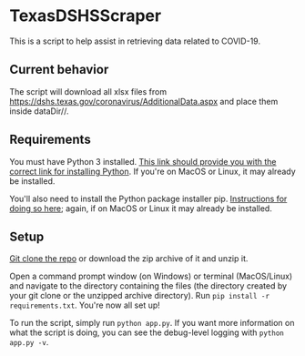# TexasDSHSScraper
This is a script to help assist in retrieving data related to COVID-19.

## Current behavior
The script will download all xlsx files from https://dshs.texas.gov/coronavirus/AdditionalData.aspx and place them inside dataDir/<date>/.
  
## Requirements
You must have Python 3 installed. [This link should provide you with the correct link for installing Python](https://www.python.org/downloads/). If you're on MacOS or Linux, it may already be installed.

You'll also need to install the Python package installer pip. [Instructions for doing so here](https://www.makeuseof.com/tag/install-pip-for-python/); again, if on MacOS or Linux it may already be installed.
  
## Setup
[Git clone the repo](https://docs.github.com/en/free-pro-team@latest/github/creating-cloning-and-archiving-repositories/cloning-a-repository) or download the zip archive of it and unzip it.

Open a command prompt window (on Windows) or terminal (MacOS/Linux) and navigate to the directory containing the files (the directory created by your git clone or the unzipped archive directory). Run `pip install -r requirements.txt`. You're now all set up!

To run the script, simply run `python app.py`. If you want more information on what the script is doing, you can see the debug-level logging with `python app.py -v`.
